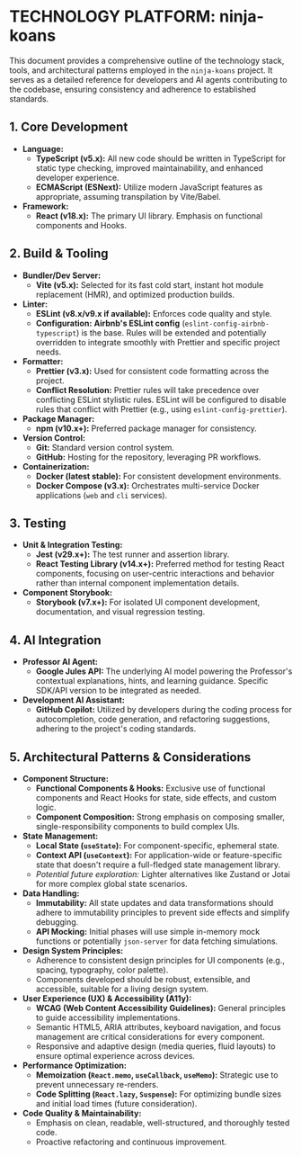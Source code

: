 # TECHNOLOGY PLATFORM: ninja-koans

This document provides a comprehensive outline of the technology stack, tools, and architectural patterns employed in the `ninja-koans` project. It serves as a detailed reference for developers and AI agents contributing to the codebase, ensuring consistency and adherence to established standards.

## 1. Core Development

- **Language:**
  - **TypeScript (v5.x):** All new code should be written in TypeScript for static type checking, improved maintainability, and enhanced developer experience.
  - **ECMAScript (ESNext):** Utilize modern JavaScript features as appropriate, assuming transpilation by Vite/Babel.
- **Framework:**
  - **React (v18.x):** The primary UI library. Emphasis on functional components and Hooks.

## 2. Build & Tooling

- **Bundler/Dev Server:**
  - **Vite (v5.x):** Selected for its fast cold start, instant hot module replacement (HMR), and optimized production builds.
- **Linter:**
  - **ESLint (v8.x/v9.x if available):** Enforces code quality and style.
  - **Configuration:** **Airbnb's ESLint config** (`eslint-config-airbnb-typescript`) is the base. Rules will be extended and potentially overridden to integrate smoothly with Prettier and specific project needs.
- **Formatter:**
  - **Prettier (v3.x):** Used for consistent code formatting across the project.
  - **Conflict Resolution:** Prettier rules will take precedence over conflicting ESLint stylistic rules. ESLint will be configured to disable rules that conflict with Prettier (e.g., using `eslint-config-prettier`).
- **Package Manager:**
  - **npm (v10.x+):** Preferred package manager for consistency.
- **Version Control:**
  - **Git:** Standard version control system.
  - **GitHub:** Hosting for the repository, leveraging PR workflows.
- **Containerization:**
  - **Docker (latest stable):** For consistent development environments.
  - **Docker Compose (v3.x):** Orchestrates multi-service Docker applications (`web` and `cli` services).

## 3. Testing

- **Unit & Integration Testing:**
  - **Jest (v29.x+):** The test runner and assertion library.
  - **React Testing Library (v14.x+):** Preferred method for testing React components, focusing on user-centric interactions and behavior rather than internal component implementation details.
- **Component Storybook:**
  - **Storybook (v7.x+):** For isolated UI component development, documentation, and visual regression testing.

## 4. AI Integration

- **Professor AI Agent:**
  - **Google Jules API:** The underlying AI model powering the Professor's contextual explanations, hints, and learning guidance. Specific SDK/API version to be integrated as needed.
- **Development AI Assistant:**
  - **GitHub Copilot:** Utilized by developers during the coding process for autocompletion, code generation, and refactoring suggestions, adhering to the project's coding standards.

## 5. Architectural Patterns & Considerations

- **Component Structure:**
  - **Functional Components & Hooks:** Exclusive use of functional components and React Hooks for state, side effects, and custom logic.
  - **Component Composition:** Strong emphasis on composing smaller, single-responsibility components to build complex UIs.
- **State Management:**
  - **Local State (`useState`):** For component-specific, ephemeral state.
  - **Context API (`useContext`):** For application-wide or feature-specific state that doesn't require a full-fledged state management library.
  - _Potential future exploration:_ Lighter alternatives like Zustand or Jotai for more complex global state scenarios.
- **Data Handling:**
  - **Immutability:** All state updates and data transformations should adhere to immutability principles to prevent side effects and simplify debugging.
  - **API Mocking:** Initial phases will use simple in-memory mock functions or potentially `json-server` for data fetching simulations.
- **Design System Principles:**
  - Adherence to consistent design principles for UI components (e.g., spacing, typography, color palette).
  - Components developed should be robust, extensible, and accessible, suitable for a living design system.
- **User Experience (UX) & Accessibility (A11y):**
  - **WCAG (Web Content Accessibility Guidelines):** General principles to guide accessibility implementations.
  - Semantic HTML5, ARIA attributes, keyboard navigation, and focus management are critical considerations for every component.
  - Responsive and adaptive design (media queries, fluid layouts) to ensure optimal experience across devices.
- **Performance Optimization:**
  - **Memoization (`React.memo`, `useCallback`, `useMemo`):** Strategic use to prevent unnecessary re-renders.
  - **Code Splitting (`React.lazy`, `Suspense`):** For optimizing bundle sizes and initial load times (future consideration).
- **Code Quality & Maintainability:**
  - Emphasis on clean, readable, well-structured, and thoroughly tested code.
  - Proactive refactoring and continuous improvement.
